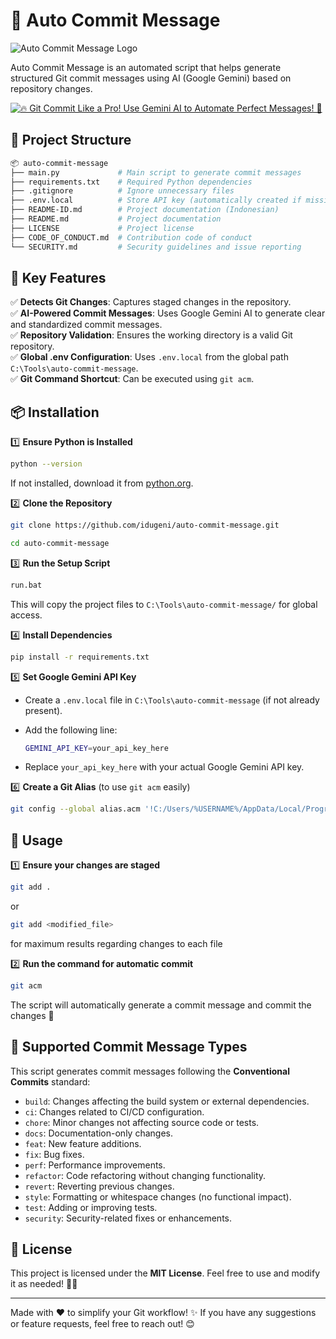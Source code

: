 # 🚀 Auto Commit Message

![Auto Commit Message Logo](https://opengraph.githubassets.com/856c5388bec324b86d5fb9acf0cc386418284ea1/idugeni/auto-commit-message)

Auto Commit Message is an automated script that helps generate structured Git commit messages using AI (Google Gemini) based on repository changes.

[![🔥 Git Commit Like a Pro! Use Gemini AI to Automate Perfect Messages! 🚀](https://img.youtube.com/vi/lbaSAhxPpWY/maxresdefault.jpg)](https://www.youtube.com/watch?v=lbaSAhxPpWY)

## 📂 Project Structure

```sh
📦 auto-commit-message
├── main.py             # Main script to generate commit messages
├── requirements.txt    # Required Python dependencies
├── .gitignore          # Ignore unnecessary files
├── .env.local          # Store API key (automatically created if missing)
├── README-ID.md        # Project documentation (Indonesian)
├── README.md           # Project documentation
├── LICENSE             # Project license
├── CODE_OF_CONDUCT.md  # Contribution code of conduct
└── SECURITY.md         # Security guidelines and issue reporting
```

## 📜 Key Features

✅ **Detects Git Changes**: Captures staged changes in the repository.  
✅ **AI-Powered Commit Messages**: Uses Google Gemini AI to generate clear and standardized commit messages.  
✅ **Repository Validation**: Ensures the working directory is a valid Git repository.  
✅ **Global .env Configuration**: Uses `.env.local` from the global path `C:\Tools\auto-commit-message`.  
✅ **Git Command Shortcut**: Can be executed using `git acm`.  

## 📦 Installation

1️⃣ **Ensure Python is Installed**

   ```sh
   python --version
   ```

   If not installed, download it from [python.org](https://www.python.org/).

2️⃣ **Clone the Repository**

   ```sh
   git clone https://github.com/idugeni/auto-commit-message.git
   ```

   ```sh
   cd auto-commit-message
   ```

3️⃣ **Run the Setup Script**

   ```sh
   run.bat
   ```

   This will copy the project files to `C:\Tools\auto-commit-message/` for global access.

4️⃣ **Install Dependencies**

   ```sh
   pip install -r requirements.txt
   ```

5️⃣ **Set Google Gemini API Key**

- Create a `.env.local` file in `C:\Tools\auto-commit-message` (if not already present).
- Add the following line:

     ```sh
     GEMINI_API_KEY=your_api_key_here
     ```

- Replace `your_api_key_here` with your actual Google Gemini API key.

6️⃣ **Create a Git Alias** (to use `git acm` easily)

   ```sh
   git config --global alias.acm '!C:/Users/%USERNAME%/AppData/Local/Programs/Python/Python313/python.exe C:/Tools/auto-commit-message/main.py'
   ```

## 🚀 Usage

1️⃣ **Ensure your changes are staged**

   ```sh
   git add .
   ```

   or

   ```sh
   git add <modified_file>
   ```

   for maximum results regarding changes to each file

2️⃣ **Run the command for automatic commit**

   ```sh
   git acm
   ```

   The script will automatically generate a commit message and commit the changes 🎉

## 📌 Supported Commit Message Types

This script generates commit messages following the **Conventional Commits** standard:

- `build`: Changes affecting the build system or external dependencies.
- `ci`: Changes related to CI/CD configuration.
- `chore`: Minor changes not affecting source code or tests.
- `docs`: Documentation-only changes.
- `feat`: New feature additions.
- `fix`: Bug fixes.
- `perf`: Performance improvements.
- `refactor`: Code refactoring without changing functionality.
- `revert`: Reverting previous changes.
- `style`: Formatting or whitespace changes (no functional impact).
- `test`: Adding or improving tests.
- `security`: Security-related fixes or enhancements.

## 📜 License

This project is licensed under the **MIT License**. Feel free to use and modify it as needed! 🚀💖

---

Made with ❤️ to simplify your Git workflow! ✨ If you have any suggestions or feature requests, feel free to reach out! 😊
